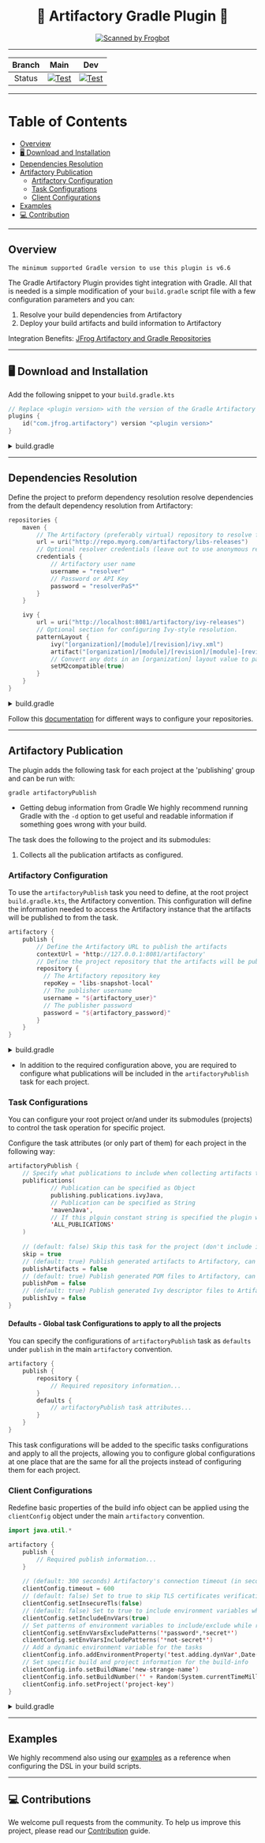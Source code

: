 <div align="center">

# 🐸 Artifactory Gradle Plugin 🐘

[![Scanned by Frogbot](https://raw.github.com/jfrog/frogbot/master/images/frogbot-badge.svg)](https://github.com/jfrog/frogbot#readme)

</div>

---
| Branch |                                                                                                       Main                                                                                                        |                                                                                                       Dev                                                                                                       |
|:------:|:-----------------------------------------------------------------------------------------------------------------------------------------------------------------------------------------------------------------:|:---------------------------------------------------------------------------------------------------------------------------------------------------------------------------------------------------------------:|
| Status | [![Test](https://github.com/jfrog/artifactory-gradle-plugin/actions/workflows/test.yml/badge.svg?branch=main)](https://github.com/jfrog/artifactory-gradle-plugin/actions/workflows/test.yml?query=branch%3Amain) | [![Test](https://github.com/jfrog/artifactory-gradle-plugin/actions/workflows/test.yml/badge.svg?branch=dev)](https://github.com/jfrog/artifactory-gradle-plugin/actions/workflows/test.yml?query=branch%3Adev) |
---

# Table of Contents
- [Overview](#overview)
- [🖥️ Download and Installation](#-download-and-installation)
- [Dependencies Resolution](#dependencies-resolution)
- [Artifactory Publication](#artifactory-publication)
  - [Artifactory Configuration](#artifactory-configuration)
  - [Task Configurations](#task-configurations)
  - [Client Configurations](#client-configurations)
- [Examples](#examples)
- [💻 Contribution](#-contributions)

---

## Overview
```The minimum supported Gradle version to use this plugin is v6.6```

The Gradle Artifactory Plugin provides tight integration with Gradle. All that is needed is a simple modification of your
```build.gradle```
script file with a few configuration parameters and you can:
1. Resolve your build dependencies from Artifactory
2. Deploy your build artifacts and build information to Artifactory

Integration Benefits: [JFrog Artifactory and Gradle Repositories](https://jfrog.com/integration/gradle-repository/)

---

## 🖥️ Download and Installation
Add the following snippet to your ```build.gradle.kts```
```kotlin
// Replace <plugin version> with the version of the Gradle Artifactory Plugin.
plugins {
    id("com.jfrog.artifactory") version "<plugin version>"
}
```
<details>
<summary>build.gradle</summary>

```groovy
plugins {
  id "com.jfrog.artifactory" version "<plugin version>"
}
```
</details>

---

## Dependencies Resolution

Define the project to preform dependency resolution resolve dependencies from the default dependency resolution from Artifactory:
```kotlin
repositories { 
    maven {
        // The Artifactory (preferably virtual) repository to resolve from 
        url = uri("http://repo.myorg.com/artifactory/libs-releases")
        // Optional resolver credentials (leave out to use anonymous resolution)
        credentials {
            // Artifactory user name
            username = "resolver"
            // Password or API Key
            password = "resolverPaS*" 
        } 
    }

    ivy {
        url = uri("http://localhost:8081/artifactory/ivy-releases")
        // Optional section for configuring Ivy-style resolution.
        patternLayout {
            ivy("[organization]/[module]/[revision]/ivy.xml")
            artifact("[organization]/[module]/[revision]/[module]-[revision](-[classifier]).[ext]")
            // Convert any dots in an [organization] layout value to path separators, similar to Maven's groupId-to-path conversion. False if not specified.
            setM2compatible(true)
        }
    }
}
```

<details>
<summary>build.gradle</summary>

```groovy
repositories {
  maven {
    url = "http://repo.myorg.com/artifactory/libs-releases"
    credentials {
      username = "resolver"
      password = "resolverPaS"
    }
  }
  ivy {
    url = "http://localhost:8081/artifactory/ivy-releases"
    patternLayout {
      ivy = "[organization]/[module]/[revision]/ivy.xml"
      artifact = "[organization]/[module]/[revision]/[module]-[revision](-[classifier]).[ext]"
      m2Compatible = true
    }
  }
}
```
</details>

Follow this [documentation](https://docs.gradle.org/current/userguide/userguide.html) for different ways to configure your repositories.

---

## Artifactory Publication

The plugin adds the following task for each project at the 'publishing' group and can be run with:
```text
gradle artifactoryPublish
```
* Getting debug information from Gradle
  We highly recommend running Gradle with the ``` -d ```
  option to get useful and readable information if something goes wrong with your build.

The task does the following to the project and its submodules:
1. Collects all the publication artifacts as configured.


### Artifactory Configuration

To use the ```artifactoryPublish``` task you need to define,  at the root project ```build.gradle.kts```, the Artifactory convention.
This configuration will define the information needed to access the Artifactory instance that the artifacts will be published to from the task. 

```kotlin
artifactory {
    publish {
        // Define the Artifactory URL to publish the artifacts
        contextUrl = 'http://127.0.0.1:8081/artifactory'
        // Define the project repository that the artifacts will be published to
        repository {
          // The Artifactory repository key
          repoKey = 'libs-snapshot-local'
          // The publisher username
          username = "${artifactory_user}"
          // The publisher password
          password = "${artifactory_password}"
        }
    }
}
```

<details>
<summary>build.gradle</summary>

```groovy
artifactory {
    publish {
      contextUrl = 'http://127.0.0.1:8081/artifactory'
      repository {
        repoKey = 'libs-snapshot-local'
        username = "${artifactory_user}"
        password = "${artifactory_password}"
      }
    }
}
```
</details>

* In addition to the required configuration above, you are required to configure what publications will be included in the ```artifactoryPublish``` task for each project.

### Task Configurations

You can configure your root project or/and under its submodules (projects) to control the task operation for specific project.

Configure the task attributes (or only part of them) for each project in the following way:

```kotlin
artifactoryPublish {
    // Specify what publications to include when collecting artifacts to publish to Artifactory
    publifications(
            // Publication can be specified as Object
            publishing.publications.ivyJava,
            // Publication can be specified as String
            'mavenJava',
            // If this plguin constant string is specified the plugin will try to apply all the known publications
            'ALL_PUBLICATIONS'
    )
  
    // (default: false) Skip this task for the project (don't include its artifacts when publishing) 
    skip = true
    // (default: true) Publish generated artifacts to Artifactory, can be specified as boolean/string
    publishArtifacts = false
    // (default: true) Publish generated POM files to Artifactory, can be specified as boolean/string
    publishPom = false
    // (default: true) Publish generated Ivy descriptor files to Artifactory, can be specified as boolean/string
    publishIvy = false
}
```
#### Defaults - Global task Configurations to apply to all the projects
You can specify the configurations of ```artifactoryPublish``` task as ```defaults``` under ```publish``` in the main ```artifactory``` convention. 
```kotlin
artifactory {
    publish {
        repository {
            // Required repository information...
        }
        defaults {
            // artifactoryPublish task attributes...
        }
    }
}
```

This task configurations will be added to the specific tasks configurations and apply to all the projects, allowing you to configure global configurations at one place that are the same for all the projects instead of configuring them for each project.
### Client Configurations

Redefine basic properties of the build info object can be applied using the ```clientConfig``` object under the main ```artifactory``` convention.

```kotlin
import java.util.*

artifactory {
    publish {
        // Required publish information...
    }
    
    // (default: 300 seconds) Artifactory's connection timeout (in seconds).
    clientConfig.timeout = 600
    // (default: false) Set to true to skip TLS certificates verification.
    clientConfig.setInsecureTls(false)
    // (default: false) Set to true to include environment variables while running the tasks
    clientConfig.setIncludeEnvVars(true)
    // Set patterns of environment variables to include/exclude while running the tasks
    clientConfig.setEnvVarsExcludePatterns('*password*,*secret*')
    clientConfig.setEnvVarsIncludePatterns('*not-secret*')
    // Add a dynamic environment variable for the tasks
    clientConfig.info.addEnvironmentProperty('test.adding.dynVar',Date().toString())
    // Set specific build and project information for the build-info
    clientConfig.info.setBuildName('new-strange-name')
    clientConfig.info.setBuildNumber('' + Random(System.currentTimeMillis()).nextInt(20000))
    clientConfig.info.setProject('project-key')
}
```

<details>
<summary>build.gradle</summary>

```groovy
artifactory {
  clientConfig.setIncludeEnvVars(true)
  clientConfig.setEnvVarsExcludePatterns('*password*,*secret*')
  clientConfig.setEnvVarsIncludePatterns('*not-secret*')
  clientConfig.info.addEnvironmentProperty('test.adding.dynVar',new Date().toString())
  clientConfig.info.setBuildName('new-strange-name')
  clientConfig.info.setBuildNumber('' + new Random(System.currentTimeMillis()).nextInt(20000))
  clientConfig.info.setProject('project-key')
  clientConfig.timeout = 600
  clientConfig.setInsecureTls(false)
}
```
</details>

---

## Examples

We highly recommend also using our [examples](https://github.com/JFrog/project-examples/tree/master/gradle-examples?_gl=1*pgsvlz*_ga*MTc3OTI0ODE4NS4xNjYyMjgxMjI1*_ga_SQ1NR9VTFJ*MTY4NTM2OTcwMC4yNi4wLjE2ODUzNjk3MDAuNjAuMC4w) as a reference when configuring the DSL in your build scripts.

---

## 💻 Contributions

We welcome pull requests from the community. To help us improve this project, please read
our [Contribution](./CONTRIBUTING.md#-guidelines) guide.
